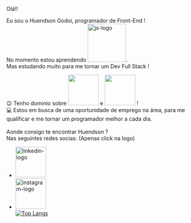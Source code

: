 Olá!!

Eu sou o Huendson Godoi, programador de Front-End ! <br>
No momento estou aprendendo <img width="100vw" src="https://img.shields.io/badge/JavaScript-F7DF1E?style=for-the-badge&logo=javascript&logoColor=black" alt="js-logo"/>.<br>
Mas estudando muito para me tornar um Dev Full Stack !

:wink: Tenho dominio sobre <img width="80vw" src="https://img.shields.io/badge/HTML5-E34F26?style=for-the-badge&logo=html5&logoColor=white" atl="html-logo"/> e <img width="80vw" src="https://img.shields.io/badge/CSS3-1572B6?style=for-the-badge&logo=css3&logoColor=white" atl="css3-logo"/> !<br>
:computer: Estou em busca de uma oportunidade de emprego na área, para me qualificar e me tornar um programador melhor a cada dia.
<br>
<br>
Aonde consigo te encontrar Huendson ? <br>
Nas seguintes redes socias:
(Apenas click na logo) <br>
- <a href="https://www.linkedin.com/in/huendson-godoi-a9270522b/"><img width="80vw" src="https://img.shields.io/badge/LinkedIn-0077B5?style=for-the-badge&logo=linkedin&logoColor=white" alt="linkedin-logo"></a> <br>
- <a href="https://www.instagram.com/_huendson_/ "> <img width="80vw" src="https://img.shields.io/badge/Instagram-E4405F?style=for-the-badge&logo=instagram&logoColor=white" alt="instagram-logo" /></a> <br>
[![Top Langs](https://github-readme-stats.vercel.app/api/top-langs/?username=Huendson&layout=compact)](https://github.com/anuraghazra/github-readme-stats)




